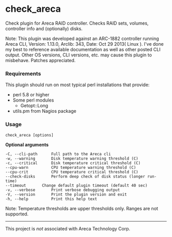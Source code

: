 # check_areca

Check plugin for Areca RAID controller. Checks RAID sets, volumes, controller info and (optionally) disks.

Note: This plugin was developed against an ARC-1882 controller running
Areca CLI, Version: 1.13.0, Arclib: 343, Date: Oct 29 2013( Linux ). 
I've done my best to reference available documentation as well as other posted CLI output.
Other OS versions, CLI versions, etc. may cause this plugin to misbehave. Patches appreciated.

### Requirements

This plugin should run on most typical perl installations that provide:

* perl 5.8 or higher
* Some perl modules
  * Getopt::Long
* utils.pm from Nagios package

### Usage

    check_areca [options]

**Optional arguments**

    -C, --cli-path      Full path to the Areca cli
    -w, --warning       Disk temperature warning threshold (C)
    -c, --critical      Disk temperature critical threshold (C)
    --cpu-warn          CPU temperature warning threshold (C)
    --cpu-crit          CPU temperature critical threshold (C)
    --check-disks       Perform deep check of disk status (longer run-time)
    --timeout		Change default plugin timeout (default 40 sec)
    -v, --verbose       Print verbose debugging output
    -V, --version       Print the plugin version and exit
    -h, --help          Print this help text

Note: Temperature thresholds are upper thresholds only. Ranges are not supported.

---
This project is *not* associated with Areca Technology Corp.
